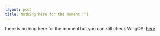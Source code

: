 ```yaml
---
layout: post
title: Nothing here for the moment :^(
---
```


there is nothing here for the moment but you can still check WingOS: 
[here](https://github.com/Supercip971/WingOS_x64)